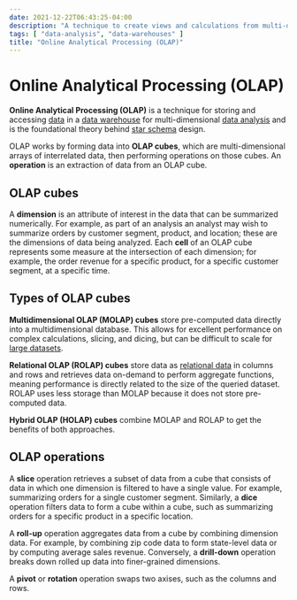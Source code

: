 ```yaml
---
date: 2021-12-22T06:43:25-04:00
description: "A technique to create views and calculations from multi-dimensional data"
tags: [ "data-analysis", "data-warehouses" ]
title: "Online Analytical Processing (OLAP)"
---
```


# Online Analytical Processing (OLAP)

**Online Analytical Processing (OLAP)** is a technique for storing and accessing [data](data.md) in a [data warehouse](data-warehouses.md) for multi-dimensional [data analysis](data-analysis.md) and is the foundational theory behind [star schema](star-schemas.md) design.

OLAP works by forming data into **OLAP cubes**, which are multi-dimensional arrays of interrelated data, then performing operations on those cubes. An **operation** is an extraction of data from an OLAP cube.

## OLAP cubes

A **dimension** is an attribute of interest in the data that can be summarized numerically. For example, as part of an analysis an analyst may wish to summarize orders by customer segment, product, and location; these are the dimensions of data being analyzed. Each **cell** of an OLAP cube represents some measure at the intersection of each dimension; for example, the order revenue for a specific product, for a specific customer segment, at a specific time.

## Types of OLAP cubes

**Multidimensional OLAP (MOLAP) cubes** store pre-computed data directly into a multidimensional database. This allows for excellent performance on complex calculations, slicing, and dicing, but can be difficult to scale for [large datasets](big-data.md).

**Relational OLAP (ROLAP) cubes** store data as [relational data](relational-databases.md) in columns and rows and retrieves data on-demand to perform aggregate functions, meaning performance is directly related to the size of the queried dataset. ROLAP uses less storage than MOLAP because it does not store pre-computed data.

**Hybrid OLAP (HOLAP) cubes** combine MOLAP and ROLAP to get the benefits of both approaches.

## OLAP operations

A **slice** operation retrieves a subset of data from a cube that consists of data in which one dimension is filtered to have a single value. For example, summarizing orders for a single customer segment. Similarly, a **dice** operation filters data to form a cube within a cube, such as summarizing orders for a specific product in a specific location.

A **roll-up** operation aggregates data from a cube by combining dimension data. For example, by combining zip code data to form state-level data or by computing average sales revenue. Conversely, a **drill-down** operation breaks down rolled up data into finer-grained dimensions.

A **pivot** or **rotation** operation swaps two axises, such as the columns and rows.
